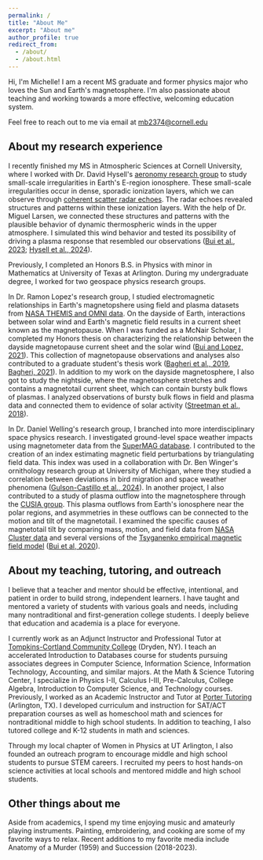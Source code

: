 ```yaml
---
permalink: /
title: "About Me"
excerpt: "About me"
author_profile: true
redirect_from: 
  - /about/
  - /about.html
---
```


Hi, I'm Michelle! I am a recent MS graduate and former physics major who loves the Sun and Earth's magnetosphere. I'm also passionate about teaching and working towards a more effective, welcoming education system.

Feel free to reach out to me via email at mb2374@cornell.edu

## About my research experience

I recently finished my MS in Atmospheric Sciences at Cornell University, where I worked with Dr. David Hysell's [aeronomy research group](http://landau.geo.cornell.edu) to study small-scale irregularities in Earth's E-region ionosphere. These small-scale irregularities occur in dense, sporadic ionization layers, which we can observe through [coherent scatter radar echoes](http://landau.geo.cornell.edu/zeman.html). The radar echoes revealed structures and patterns within these ionization layers. With the help of Dr. Miguel Larsen, we connected these structures and patterns with the plausible behavior of dynamic thermospheric winds in the upper atmosphere. I simulated this wind behavior and tested its possibility of driving a plasma response that resembled our observations ([Bui et al., 2023](https://doi.org/10.1029/2022JA030929); [Hysell et al., 2024](https://doi.org/10.1029/2024JA033088)).

Previously, I completed an Honors B.S. in Physics with minor in Mathematics at University of Texas at Arlington. During my undergraduate degree, I worked for two geospace physics research groups.

In Dr. Ramon Lopez's research group, I studied electromagnetic relationships in Earth's magnetopshere using field and plasma datasets from [NASA THEMIS and OMNI data](https://cdaweb.gsfc.nasa.gov). On the dayside of Earth, interactions between solar wind and Earth's magnetic field results in a current sheet known as the magnetopause. When I was funded as a McNair Scholar, I completed my Honors thesis on characterizing the relationship between the dayside magnetopause current sheet and the solar wind ([Bui and Lopez, 2021](http://hdl.handle.net/10106/29689)). This collection of magnetopause observations and analyses also contributed to a graduate student's thesis work ([Bagheri et al., 2019](https://meetings.aps.org/Meeting/TSF19/Session/H01.9), [Bagheri, 2021](https://mavmatrix.uta.edu/physics_dissertations/117/)). In addition to my work on the dayside magnetosphere, I also got to study the nightside, where the magnetosphere stretches and contains a magnetotail current sheet, which can contain bursty bulk flows of plasmas. I analyzed observations of bursty bulk flows in field and plasma data and connected them to evidence of solar activity ([Streetman et al., 2018](https://events.uta.edu/event/cos_aces_2018_research_symposium)). 

In Dr. Daniel Welling's research group, I branched into more interdisciplinary space physics research. I investigated ground-level space weather impacts using magnetometer data from the [SuperMAG database](https://supermag.jhuapl.edu). I contributed to the creation of an index estimating magnetic field perturbations by triangulating field data. This index was used in a collaboration with Dr. Ben Winger's ornithology research group at University of Michigan, where they studied a correlation between deviations in bird migration and space weather phenomena ([Gulson-Castillo et al., 2024](https://doi.org/10.1073/pnas.2306317120)). In another project, I also contributed to a study of plasma outflow into the magnetosphere through the [CUSIA group](https://cusia.uta.edu). This plasma outflows from Earth's ionosphere near the polar regions, and asymmetries in these outflows can be connected to the motion and tilt of the magnetotail. I examined the specific causes of magnetotail tilt by comparing mass, motion, and field data from [NASA Cluster data](https://cdaweb.gsfc.nasa.gov) and several versions of the [Tsyganenko empirical magnetic field model](https://doi.org/10.1016/0032-0633(89)90066-4) ([Bui et al, 2020](https://agu.confex.com/agu/fm20/meetingapp.cgi/Paper/737735)).

## About my teaching, tutoring, and outreach

I believe that a teacher and mentor should be effective, intentional, and patient in order to build strong, independent learners. I have taught and mentored a variety of students with various goals and needs, including many nontraditional and first-generation college students. I deeply believe that education and academia is a place for everyone.

I currently work as an Adjunct Instructor and Professional Tutor at [Tompkins-Cortland Community College](https://www.tompkinscortland.edu/library/tutoring-schedule) (Dryden, NY). I teach an accelerated Introduction to Databases course for students pursuing associates degrees in Computer Science, Information Science, Information Technology, Accounting, and similar majors. At the Math & Science Tutoring Center, I specialize in Physics I-II, Calculus I-III, Pre-Calculus, College Algebra, Introduction to Computer Science, and Technology courses. Previously, I worked as an Academic Instructor and Tutor at [Porter Tutoring](https://www.portertutoring.com) (Arlington, TX). I developed curriculum and instruction for SAT/ACT preparation courses as well as homeschool math and sciences for nontraditional middle to high school students. In addition to teaching, I also tutored college and K-12 students in math and sciences. 

Through my local chapter of Women in Physics at UT Arlington, I also founded an outreach program to encourage middle and high school students to pursue STEM careers. I recruited my peers to host hands-on science activities at local schools and mentored middle and high school students.

## Other things about me

Aside from academics, I spend my time enjoying music and amateurly playing instruments. Painting, embroidering, and cooking are some of my favorite ways to relax. Recent additions to my favorite media include Anatomy of a Murder (1959) and Succession (2018-2023).
